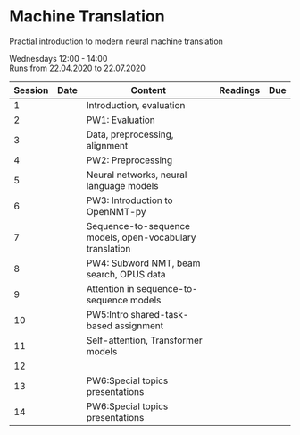# Machine Translation  

Practial introduction to modern neural machine translation  

Wednesdays 12:00 - 14:00  
Runs from 22.04.2020  to 22.07.2020  

| Session  | Date  | Content  | Readings  | Due |
|---|---|---|---|---|
| 1  |   | Introduction, evaluation  |   |   |
| 2 |   | PW1: Evaluation  |   |   |
| 3  |   | Data, preprocessing, alignment  |   |   |
| 4  |   | PW2: Preprocessing  |   |   |
| 5  |   | Neural networks, neural language models  |   |   |
| 6  |   | PW3: Introduction to OpenNMT-py  |   |   |
| 7  |   | Sequence-to-sequence models, open-vocabulary translation  |   |   |
| 8  |   | PW4: Subword NMT, beam search, OPUS data  |   |   |
| 9  |   | Attention in sequence-to-sequence models  |   |   |
| 10  |   | PW5:Intro shared-task-based assignment  |   |   |
| 11  |   | Self-attention, Transformer models |   |   |
| 12  |   |   |   |   |
| 13  |   | PW6:Special topics presentations  |   |   |
| 14  |   | PW6:Special topics presentations  |   |   |



